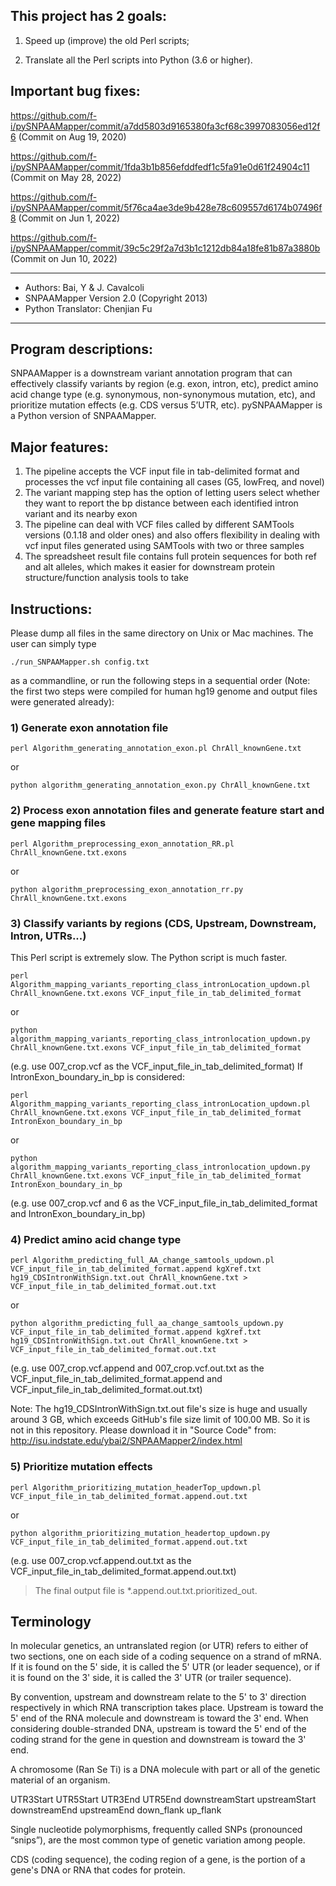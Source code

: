 ## This project has 2 goals:

1. Speed up (improve) the old Perl scripts;

2. Translate all the Perl scripts into Python (3.6 or higher).

## Important bug fixes:

https://github.com/f-i/pySNPAAMapper/commit/a7dd5803d9165380fa3cf68c3997083056ed12f6 (Commit on Aug 19, 2020)

https://github.com/f-i/pySNPAAMapper/commit/1fda3b1b856efddfedf1c5fa91e0d61f24904c11 (Commit on May 28, 2022)

https://github.com/f-i/pySNPAAMapper/commit/5f76ca4ae3de9b428e78c609557d6174b07496f8 (Commit on Jun 1, 2022)

https://github.com/f-i/pySNPAAMapper/commit/39c5c29f2a7d3b1c1212db84a18fe81b87a3880b (Commit on Jun 10, 2022)

---
- Authors: Bai, Y & J. Cavalcoli
- SNPAAMapper Version 2.0 (Copyright 2013)
- Python Translator: Chenjian Fu
---

## Program descriptions:
SNPAAMapper is a downstream variant annotation program that can effectively classify variants by region (e.g. exon, intron, etc), predict amino acid change type (e.g. synonymous, non-synonymous mutation, etc), and prioritize mutation effects (e.g. CDS versus 5’UTR, etc). pySNPAAMapper is a Python version of SNPAAMapper.

## Major features:
1. The pipeline accepts the VCF input file in tab-delimited format and processes the vcf input file containing all cases (G5, lowFreq, and novel)
2. The variant mapping step has the option of letting users select whether they want to report the bp distance between each identified intron variant and its nearby exon
3. The pipeline can deal with VCF files called by different SAMTools versions (0.1.18 and older ones) and also offers flexibility in dealing with vcf input files generated using SAMTools with two or three samples
4. The spreadsheet result file contains full protein sequences for both ref and alt alleles, which makes it easier for downstream protein structure/function analysis tools to take


## Instructions:

Please dump all files in the same directory on Unix or Mac machines. The user can simply type
```
./run_SNPAAMapper.sh config.txt
```
as a commandline, or run the following steps in a sequential order (Note: the first two steps were compiled for human hg19 genome and output files were generated already):

### 1) Generate exon annotation file
```
perl Algorithm_generating_annotation_exon.pl ChrAll_knownGene.txt
```
or
```
python algorithm_generating_annotation_exon.py ChrAll_knownGene.txt
```

### 2) Process exon annotation files and generate feature start and gene mapping files
```
perl Algorithm_preprocessing_exon_annotation_RR.pl ChrAll_knownGene.txt.exons
```
or
```
python algorithm_preprocessing_exon_annotation_rr.py ChrAll_knownGene.txt.exons
```

### 3) Classify variants by regions (CDS, Upstream, Downstream, Intron, UTRs...)
This Perl script is extremely slow. The Python script is much faster.
```
perl Algorithm_mapping_variants_reporting_class_intronLocation_updown.pl ChrAll_knownGene.txt.exons VCF_input_file_in_tab_delimited_format
```
or
```
python algorithm_mapping_variants_reporting_class_intronlocation_updown.py ChrAll_knownGene.txt.exons VCF_input_file_in_tab_delimited_format
```
(e.g. use 007_crop.vcf as the VCF_input_file_in_tab_delimited_format)
If IntronExon_boundary_in_bp is considered:
```
perl Algorithm_mapping_variants_reporting_class_intronLocation_updown.pl ChrAll_knownGene.txt.exons VCF_input_file_in_tab_delimited_format IntronExon_boundary_in_bp
```
or
```
python algorithm_mapping_variants_reporting_class_intronlocation_updown.py ChrAll_knownGene.txt.exons VCF_input_file_in_tab_delimited_format IntronExon_boundary_in_bp
```
(e.g. use 007_crop.vcf and 6 as the VCF_input_file_in_tab_delimited_format and IntronExon_boundary_in_bp)

### 4) Predict amino acid change type
```
perl Algorithm_predicting_full_AA_change_samtools_updown.pl VCF_input_file_in_tab_delimited_format.append kgXref.txt hg19_CDSIntronWithSign.txt.out ChrAll_knownGene.txt > VCF_input_file_in_tab_delimited_format.out.txt
```
or
```
python algorithm_predicting_full_aa_change_samtools_updown.py VCF_input_file_in_tab_delimited_format.append kgXref.txt hg19_CDSIntronWithSign.txt.out ChrAll_knownGene.txt > VCF_input_file_in_tab_delimited_format.out.txt
```
(e.g. use 007_crop.vcf.append and 007_crop.vcf.out.txt as the VCF_input_file_in_tab_delimited_format.append and VCF_input_file_in_tab_delimited_format.out.txt)

Note: The hg19_CDSIntronWithSign.txt.out file's size is huge and usually around
3 GB, which exceeds GitHub's file size limit of 100.00 MB. So it is not in this
repository. Please download it in "Source Code" from:
http://isu.indstate.edu/ybai2/SNPAAMapper2/index.html

### 5) Prioritize mutation effects
```
perl Algorithm_prioritizing_mutation_headerTop_updown.pl VCF_input_file_in_tab_delimited_format.append.out.txt
```
or
```
python algorithm_prioritizing_mutation_headertop_updown.py VCF_input_file_in_tab_delimited_format.append.out.txt
```
(e.g. use 007_crop.vcf.append.out.txt as the VCF_input_file_in_tab_delimited_format.append.out.txt)


> The final output file is \*.append.out.txt.prioritized_out.



## Terminology

In molecular genetics, an untranslated region (or UTR) refers to either of two
sections, one on each side of a coding sequence on a strand of mRNA. If it is
found on the 5' side, it is called the 5' UTR (or leader sequence), or if it is
found on the 3' side, it is called the 3' UTR (or trailer sequence).

By convention, upstream and downstream relate to the 5' to 3' direction
respectively in which RNA transcription takes place. Upstream is toward the 5'
end of the RNA molecule and downstream is toward the 3' end. When considering
double-stranded DNA, upstream is toward the 5' end of the coding strand for the
gene in question and downstream is toward the 3' end.

A chromosome (Ran Se Ti) is a DNA molecule with part or all of the genetic
material of an organism.

UTR3Start UTR5Start
UTR3End UTR5End
downstreamStart upstreamStart
downstreamEnd upstreamEnd
down_flank up_flank

Single nucleotide polymorphisms, frequently called SNPs (pronounced “snips”),
are the most common type of genetic variation among people.

CDS (coding sequence), the coding region of a gene, is the portion of a gene's
DNA or RNA that codes for protein.
